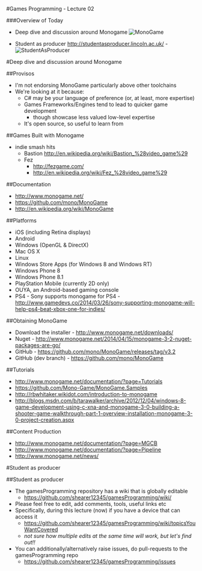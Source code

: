 #Games Programming - Lecture 02

###Overview of Today

- Deep dive and discussion around Monogame 
![MonoGame](http://www.monogame.net/wp-content/themes/monogame/images/monogamelogo46px.png)

- Student as producer http://studentasproducer.lincoln.ac.uk/ - ![StudentAsProducer](http://studentasproducer.blogs.lincoln.ac.uk/files/2010/10/StudentasProducer.png)


#Deep dive and discussion around Monogame

##Provisos

- I'm not endorsing MonoGame particularly above other toolchains
- We're looking at it because:
  - C# may be your language of preference (or, at least, more expertise)
  - Games Frameworks/Engines tend to lead to quicker game development
    - though showcase less valued low-level expertise
  - It's open source, so useful to learn from

##Games Built with Monogame

- indie smash hits
  - Bastion http://en.wikipedia.org/wiki/Bastion_%28video_game%29
  - Fez
    - http://fezgame.com/
    - http://en.wikipedia.org/wiki/Fez_%28video_game%29

##Documentation

- http://www.monogame.net/
- https://github.com/mono/MonoGame
- http://en.wikipedia.org/wiki/MonoGame

##Platforms

- iOS (including Retina displays)
- Android
- Windows (OpenGL & DirectX)
- Mac OS X
- Linux
- Windows Store Apps (for Windows 8 and Windows RT)
- Windows Phone 8
- Windows Phone 8.1
- PlayStation Mobile (currently 2D only)
- OUYA, an Android-based gaming console
- PS4 - Sony supports monogame for PS4 - http://www.gamedevs.co/2014/03/26/sony-supporting-monogame-will-help-ps4-beat-xbox-one-for-indies/

##Obtaining MonoGame

- Download the installer - http://www.monogame.net/downloads/
- Nuget - http://www.monogame.net/2014/04/15/monogame-3-2-nuget-packages-are-go/
- GitHub - https://github.com/mono/MonoGame/releases/tag/v3.2
- GitHub (dev branch) - https://github.com/mono/MonoGame

##Tutorials

- http://www.monogame.net/documentation/?page=Tutorials
- https://github.com/Mono-Game/MonoGame.Samples
- http://rbwhitaker.wikidot.com/introduction-to-monogame
- http://blogs.msdn.com/b/tarawalker/archive/2012/12/04/windows-8-game-development-using-c-xna-and-monogame-3-0-building-a-shooter-game-walkthrough-part-1-overview-installation-monogame-3-0-project-creation.aspx

##Content Production

- http://www.monogame.net/documentation/?page=MGCB
- http://www.monogame.net/documentation/?page=Pipeline
- http://www.monogame.net/news/


#Student as producer

##Student as producer

- The gamesProgramming repository has a wiki that is globally editable
  - https://github.com/shearer12345/gamesProgramming/wiki/
- Please feel free to edit, add comments, tools, useful links etc
- Specifically, during this lecture (now) if you have a device that can access it
  - https://github.com/shearer12345/gamesProgramming/wiki/topicsYouWantCovered
  - *not sure how multiple edits at the same time will work, but let's find out!!*
- You can additionally/alternatively raise issues, do pull-requests to the gamesProgramming repo
  - https://github.com/shearer12345/gamesProgramming/issues